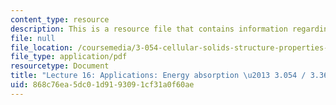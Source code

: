 ```yaml
---
content_type: resource
description: This is a resource file that contains information regarding lecture 16.
file: null
file_location: /coursemedia/3-054-cellular-solids-structure-properties-and-applications-spring-2015/868c76ea5dc01d9193091cf31a0f60ae_MIT3_054S15_L16_enab.pdf
file_type: application/pdf
resourcetype: Document
title: "Lecture 16: Applications: Energy absorption \u2013 3.054 / 3.36 Spring 2015"
uid: 868c76ea-5dc0-1d91-9309-1cf31a0f60ae
---
```

